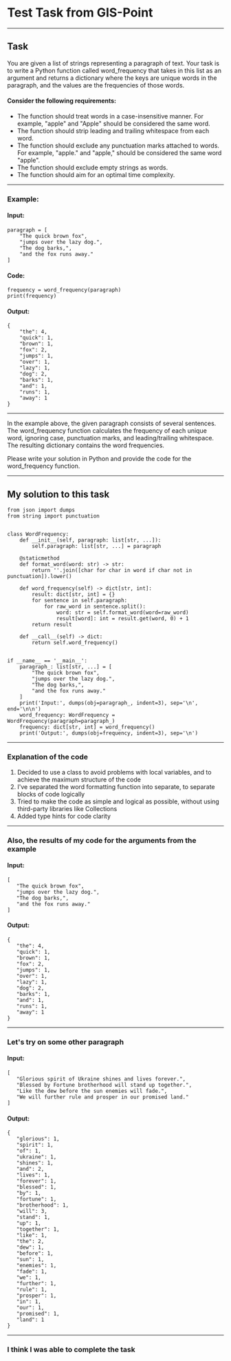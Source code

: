 # Test Task from GIS-Point

---

## Task
You are given a list of strings representing a paragraph of text. Your task is to write a Python function called 
word_frequency that takes in this list as an argument and returns a dictionary where the keys are unique words in the 
paragraph, and the values are the frequencies of those words.


#### Consider the following requirements:

- The function should treat words in a case-insensitive manner. For example, "apple" and "Apple" should be considered 
the same word.
- The function should strip leading and trailing whitespace from each word.
- The function should exclude any punctuation marks attached to words. For example, "apple." and "apple," should be 
considered the same word "apple".
- The function should exclude empty strings as words.
- The function should aim for an optimal time complexity.

---

### Example:

#### Input:
```
paragraph = [
    "The quick brown fox",
    "jumps over the lazy dog.",
    "The dog barks,",
    "and the fox runs away."
]
```

#### Code:
```
frequency = word_frequency(paragraph)
print(frequency)
```

#### Output:
```
{
    "the": 4,
    "quick": 1,
    "brown": 1,
    "fox": 2,
    "jumps": 1,
    "over": 1,
    "lazy": 1,
    "dog": 2,
    "barks": 1,
    "and": 1,
    "runs": 1,
    "away": 1
}
```

---

In the example above, the given paragraph consists of several sentences. The word_frequency function calculates the 
frequency of each unique word, ignoring case, punctuation marks, and leading/trailing whitespace. The resulting 
dictionary contains the word frequencies.

Please write your solution in Python and provide the code for the word_frequency function.

---

## My solution to this task

```python3
from json import dumps
from string import punctuation


class WordFrequency:
    def __init__(self, paragraph: list[str, ...]):
        self.paragraph: list[str, ...] = paragraph

    @staticmethod
    def format_word(word: str) -> str:
        return ''.join([char for char in word if char not in punctuation]).lower()

    def word_frequency(self) -> dict[str, int]:
        result: dict[str, int] = {}
        for sentence in self.paragraph:
            for raw_word in sentence.split():
                word: str = self.format_word(word=raw_word)
                result[word]: int = result.get(word, 0) + 1
        return result

    def __call__(self) -> dict:
        return self.word_frequency()


if __name__ == '__main__':
    paragraph_: list[str, ...] = [
        "The quick brown fox",
        "jumps over the lazy dog.",
        "The dog barks,",
        "and the fox runs away."
    ]
    print('Input:', dumps(obj=paragraph_, indent=3), sep='\n', end='\n\n')
    word_frequency: WordFrequency = WordFrequency(paragraph=paragraph_)
    frequency: dict[str, int] = word_frequency()
    print('Output:', dumps(obj=frequency, indent=3), sep='\n')
```

---

### Explanation of the code

1. Decided to use a class to avoid problems with local variables, and to achieve the maximum structure of the code
2. I've separated the word formatting function into separate, to separate blocks of code logically
3. Tried to make the code as simple and logical as possible, without using third-party libraries like Collections
4. Added type hints for code clarity

---

### Also, the results of my code for the arguments from the example

#### Input:
```
[
   "The quick brown fox",
   "jumps over the lazy dog.",
   "The dog barks,",
   "and the fox runs away."
]
```

#### Output:
```
{
   "the": 4,
   "quick": 1,
   "brown": 1,
   "fox": 2,
   "jumps": 1,
   "over": 1,
   "lazy": 1,
   "dog": 2,
   "barks": 1,
   "and": 1,
   "runs": 1,
   "away": 1
}
```

---

### Let's try on some other paragraph

#### Input:
```
[
   "Glorious spirit of Ukraine shines and lives forever.",
   "Blessed by Fortune brotherhood will stand up together.",
   "Like the dew before the sun enemies will fade.",
   "We will further rule and prosper in our promised land."
]
```

#### Output:
```
{
   "glorious": 1,
   "spirit": 1,
   "of": 1,
   "ukraine": 1,
   "shines": 1,
   "and": 2,
   "lives": 1,
   "forever": 1,
   "blessed": 1,
   "by": 1,
   "fortune": 1,
   "brotherhood": 1,
   "will": 3,
   "stand": 1,
   "up": 1,
   "together": 1,
   "like": 1,
   "the": 2,
   "dew": 1,
   "before": 1,
   "sun": 1,
   "enemies": 1,
   "fade": 1,
   "we": 1,
   "further": 1,
   "rule": 1,
   "prosper": 1,
   "in": 1,
   "our": 1,
   "promised": 1,
   "land": 1
}
```

---

### I think I was able to complete the task